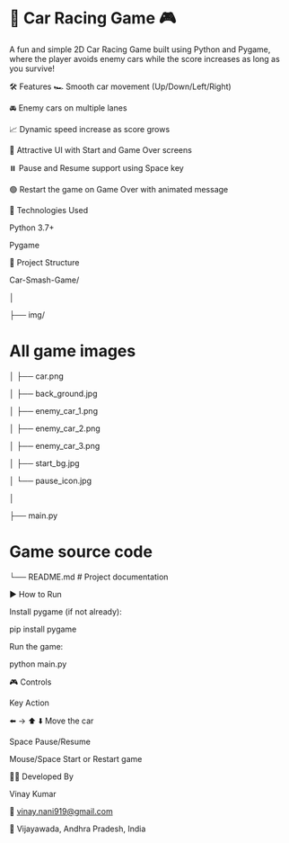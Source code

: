 # **🚗 Car Racing Game 🎮**

A fun and simple 2D Car Racing Game built using Python and Pygame, where the player avoids enemy cars while the score increases as long as you survive!

🛠️ Features
🏎️ Smooth car movement (Up/Down/Left/Right)

🚘 Enemy cars on multiple lanes

📈 Dynamic speed increase as score grows

🎨 Attractive UI with Start and Game Over screens

⏸️ Pause and Resume support using Space key

🟢 Restart the game on Game Over with animated message


🧩 Technologies Used

Python 3.7+

Pygame


📂 Project Structure

Car-Smash-Game/

│

├── img/
# All game images
│   ├── car.png

│   ├── back_ground.jpg

│   ├── enemy_car_1.png

│   ├── enemy_car_2.png

│   ├── enemy_car_3.png

│   ├── start_bg.jpg

│   └── pause_icon.jpg

│

├── main.py   
# Game source code
└── README.md                # Project documentation


▶️ How to Run

Install pygame (if not already):

pip install pygame

Run the game:


python main.py

🎮 Controls

Key	Action

⬅️ → ⬆️ ⬇️	Move the car

Space	Pause/Resume

Mouse/Space	Start or Restart game

🧑‍💻 Developed By

Vinay Kumar

📧 vinay.nani919@gmail.com

📍 Vijayawada, Andhra Pradesh, India
